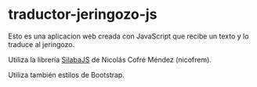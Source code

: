 # traductor-jeringozo-js
Esto es una aplicacion web creada con JavaScript que recibe un texto y lo traduce al jeringozo. 

Utiliza la librería [SilabaJS](https://github.com/nicofrem/silabajs) de Nicolás Cofré Méndez (nicofrem).

Utiliza también estilos de Bootstrap.
